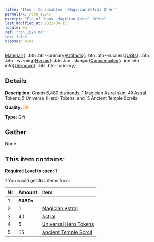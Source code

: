 ```yaml
---
title: "Item - Consumables - Magician Astral Offer"
permalink: /con_1924/
excerpt: "Era of Chaos  Magician Astral Offer"
last_modified_at: 2021-04-15
locale: en
ref: "con_1924.md"
toc: false
classes: wide
---
```

 [Materials](/Items/){: .btn .btn--primary}[Artifacts](/Items/Artifacts/){: .btn .btn--success}[Units](/Items/Units/){: .btn .btn--warning}[Heroes](/Items/Heroes/){: .btn .btn--danger}[Consumables](/Items/Consumables/){: .btn .btn--info}[Unknown](/Items/Unknown/){: .btn .btn--primary}

## Details
 **Description:** Grants 6,480 diamonds, 1 Magician Astral skin, 40 Astral Tokens, 5 Universal (Hero) Tokens, and 15 Ancient Temple Scrolls.

 **Quality:** <span style="color: #FF8C00">OK</span>

 **Type:** Gift

## Gather

  None

## This item contains:

 **Required Level to open:** 1

 1 You would get **ALL** items  from:

  | Nr | Amount |     Item    |
  |:---|:-------|:------------|
  | 1 |  **6480x** | <i class="fas fa-gem"/> |  | 
  | 2 | 1 | [Magician Astral](/Items/con_1067/) |  | 
  | 3 | 40 | [Astral](/Items/her_388/) |  | 
  | 4 | 5 | [Universal Hero Tokens](/Items/her_358/) |  | 
  | 5 | 15 | [Ancient Temple Scroll](/Items/con_697/) |  | 
